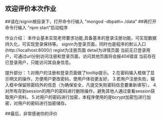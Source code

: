 ## 欢迎评价本次作业

##请在/signin根目录下，打开命令行输入 "mongod -dbpath=./data"
##再打开命令行输入 "npm start"启动程序

作业介绍：
本作业基本实现老师要求功能,具备基本的登录注册功能，可实现数据持久化，可实现登录保持等。
signin为登录页面，同时也是程序的默认入口(http://localhost:8000/)
regist为注册页面
detail为详情页面
当前无已登录用户，可通过url分别访问注册和登录页面，访问其他页面将会报404错误
当前存在已登录用户，只能访问其自身信息。

提升部分：
1.对用户的注册和登录页面做了tooltip提示。
2.在密码输入框做了显示明文的操作，方便用户更改密码，使用户体验更友好。
3.若用户注册失败，输入框中保留除密码外的信息（为确保安全，凡提交失败密码信息要重新填写）。
4.对所有存到session的用户的密码进行删除操作，避免其他人通过查看session获取用户资料。
5.对用户的密码进行加密，本程序使用的是bcrypt加密包进行加密，对用户的密码进行加密储存。

##最后，非常感谢你的评价